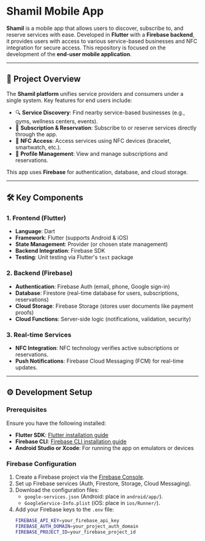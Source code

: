 # Shamil Mobile App

**Shamil** is a mobile app that allows users to discover, subscribe to, and reserve services with ease. Developed in **Flutter** with a **Firebase backend**, it provides users with access to various service-based businesses and NFC integration for secure access. This repository is focused on the development of the **end-user mobile application**.

---

## 🚀 Project Overview

The **Shamil platform** unifies service providers and consumers under a single system. Key features for end users include:

- 🔍 **Service Discovery**: Find nearby service-based businesses (e.g., gyms, wellness centers, events).
- 📅 **Subscription & Reservation**: Subscribe to or reserve services directly through the app.
- 🔑 **NFC Access**: Access services using NFC devices (bracelet, smartwatch, etc.).
- 📱 **Profile Management**: View and manage subscriptions and reservations.

This app uses **Firebase** for authentication, database, and cloud storage.

---

## 🛠️ Key Components

### 1. **Frontend (Flutter)**

- **Language**: Dart
- **Framework**: Flutter (supports Android & iOS)
- **State Management**: Provider (or chosen state management)
- **Backend Integration**: Firebase SDK
- **Testing**: Unit testing via Flutter's `test` package

### 2. **Backend (Firebase)**

- **Authentication**: Firebase Auth (email, phone, Google sign-in)
- **Database**: Firestore (real-time database for users, subscriptions, reservations)
- **Cloud Storage**: Firebase Storage (stores user documents like payment proofs)
- **Cloud Functions**: Server-side logic (notifications, validation, security)

### 3. **Real-time Services**

- **NFC Integration**: NFC technology verifies active subscriptions or reservations.
- **Push Notifications**: Firebase Cloud Messaging (FCM) for real-time updates.

---

## ⚙️ Development Setup

### Prerequisites

Ensure you have the following installed:

- **Flutter SDK**: [Flutter installation guide](https://flutter.dev/docs/get-started/install)
- **Firebase CLI**: [Firebase CLI installation guide](https://firebase.google.com/docs/cli)
- **Android Studio or Xcode**: For running the app on emulators or devices

### Firebase Configuration

1. Create a Firebase project via the [Firebase Console](https://console.firebase.google.com/).
2. Set up Firebase services (Auth, Firestore, Storage, Cloud Messaging).
3. Download the configuration files:
   - `google-services.json` (Android: place in `android/app/`).
   - `GoogleService-Info.plist` (iOS: place in `ios/Runner/`).
4. Add your Firebase keys to the `.env` file:
   ```bash
   FIREBASE_API_KEY=your_firebase_api_key
   FIREBASE_AUTH_DOMAIN=your_project_auth_domain
   FIREBASE_PROJECT_ID=your_firebase_project_id
